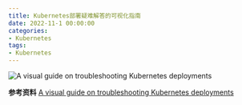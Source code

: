 ```yaml
---
title: Kubernetes部署疑难解答的可视化指南
date: 2022-11-1 00:00:00
categories:
- Kubernetes
tags:
- Kubernetes
---
```


<!-- more -->

![A visual guide on troubleshooting Kubernetes deployments](https://img.darklorder.com/img/202308161223176.png)

**参考资料**
[A visual guide on troubleshooting Kubernetes deployments](https://learnk8s.io/troubleshooting-deployments)
